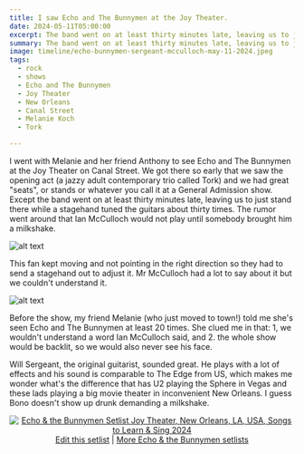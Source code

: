 ```yaml
---
title: I saw Echo and The Bunnymen at the Joy Theater.
date: 2024-05-11T05:00:00
excerpt: The band went on at least thirty minutes late, leaving us to just stand there while a stagehand tuned the guitars about thirty times.
summary: The band went on at least thirty minutes late, leaving us to just stand there while a stagehand tuned the guitars about thirty times.
image: timeline/echo-bunnymen-sergeant-mcculloch-may-11-2024.jpeg
tags:
  - rock
  - shows
  - Echo and The Bunnymen
  - Joy Theater
  - New Orleans
  - Canal Street
  - Melanie Koch
  - Tork

---
```


I went with Melanie and her friend Anthony to see Echo and The Bunnymen at the Joy Theater on Canal Street. We got there so early that we saw the opening act (a jazzy adult contemporary trio called Tork) and we had great "seats", or stands or whatever you call it at a General Admission show. Except the band went on at least thirty minutes late, leaving us to just stand there while a stagehand tuned the guitars about thirty times. The rumor went around that Ian McCulloch would not play until somebody brought him a milkshake.

![alt text](/static/img/timeline/echo-bunnymen-fan-adjustment-may-11-2024.jpeg)

This fan kept moving and not pointing in the right direction so they had to send a stagehand out to adjust it. Mr McCulloch had a lot to say about it but we couldn't understand it.

![alt text](/static/img/timeline/echo-bunnymen-sergeant-mcculloch-may-11-2024.jpeg)

Before the show, my friend Melanie (who just moved to town!) told me she's seen Echo and The Bunnymen at least 20 times. She clued me in that: 1, we wouldn't understand a word Ian McCulloch said, and 2. the whole show would be backlit, so we would also never see his face.

Will Sergeant, the original guitarist, sounded great. He plays with a lot of effects and his sound is comparable to The Edge from US, which makes me wonder what's the difference that has U2 playing the Sphere in Vegas and these lads playing a big movie theater in inconvenient New Orleans. I guess Bono doesn't show up drunk demanding a milkshake.

<div style="text-align: center;" class="setlistImage"><a href="https://www.setlist.fm/setlist/echo-and-the-bunnymen/2024/joy-theater-new-orleans-la-7bab52cc.html" title="Echo &amp; the Bunnymen Setlist Joy Theater, New Orleans, LA, USA, Songs to Learn &amp; Sing 2024" target="_blank"><img src="https://www.setlist.fm/widgets/setlist-image-v1?id=7bab52cc" alt="Echo &amp; the Bunnymen Setlist Joy Theater, New Orleans, LA, USA, Songs to Learn &amp; Sing 2024" style="border: 0;" /></a>
<div><a href="https://www.setlist.fm/edit?setlist=7bab52cc&amp;step=song">Edit this setlist</a> | <a href="https://www.setlist.fm/setlists/echo-and-the-bunnymen-73d6b231.html">More Echo & the Bunnymen setlists</a></div></div>
